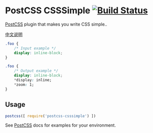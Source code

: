 # PostCSS CSSSimple [![Build Status][ci-img]][ci]

[PostCSS] plugin that makes you write CSS simple..

[PostCSS]: https://github.com/postcss/postcss
[ci-img]:  https://travis-ci.org/sivan/postcss-csssimple.svg
[ci]:      https://travis-ci.org/sivan/postcss-csssimple

[中文说明](README-zh.md)

```css
.foo {
    /* Input example */
    display: inline-block;
}
```

```css
.foo {
    /* Output example */
    display: inline-block;
    *display: inline;
    *zoom: 1;
}
```

## Usage

```js
postcss([ require('postcss-csssimple') ])
```

See [PostCSS] docs for examples for your environment.
